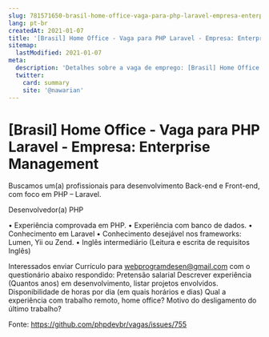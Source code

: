 ```yaml
---
slug: 781571650-brasil-home-office-vaga-para-php-laravel-empresa-enterprise-management
lang: pt-br
createdAt: 2021-01-07
title: '[Brasil] Home Office - Vaga para PHP Laravel - Empresa: Enterprise Management - Vaga de Emprego'
sitemap:
  lastModified: 2021-01-07
meta:
  description: 'Detalhes sobre a vaga de emprego: [Brasil] Home Office - Vaga para PHP Laravel - Empresa: Enterprise Management'
  twitter:
    card: summary
    site: '@nawarian'
---
```


# [Brasil] Home Office - Vaga para PHP Laravel - Empresa: Enterprise Management

Buscamos um(a) profissionais para desenvolvimento Back-end e Front-end, com foco em 
PHP – Laravel. 

Desenvolvedor(a) PHP 

•	Experiência comprovada em PHP. 
•	Experiência com banco de dados. 
•	Conhecimento em Laravel
•	Conhecimento desejável nos frameworks: Lumen, Yii ou Zend. 
•	Inglês intermediário (Leitura e escrita de requisitos Inglês)

 
Interessados enviar Currículo para webprogramdesen@gmail.com com o questionário abaixo respondido: 
Pretensão salarial
Descrever experiência (Quantos anos) em desenvolvimento, listar projetos envolvidos.
Disponibilidade de horas por dia (em quais horários e dias)
Qual a experiência com trabalho remoto, home office?
Motivo do desligamento do último trabalho?


Fonte: https://github.com/phpdevbr/vagas/issues/755